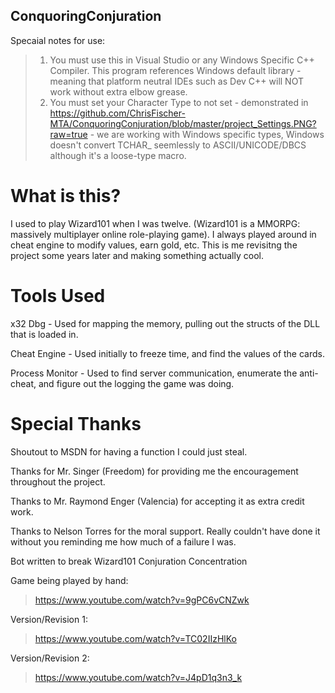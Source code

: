 ## ConquoringConjuration

 
 
Specaial notes for use:
> 1. You must use this in Visual Studio or any Windows Specific C++ Compiler. This program references Windows default library - meaning that platform neutral IDEs such as Dev C++ will NOT work without extra elbow grease.
> 2. You must set your Character Type to not set - demonstrated in https://github.com/ChrisFischer-MTA/ConquoringConjuration/blob/master/project_Settings.PNG?raw=true - we are working with Windows specific types, Windows doesn't convert TCHAR_ seemlessly to ASCII/UNICODE/DBCS although it's a loose-type macro. 


# What is this?
I used to play Wizard101 when I was twelve. (Wizard101 is a MMORPG: massively multiplayer online role-playing game). I always played around in cheat engine to modify values, earn gold, etc. This is me revisitng the project some years later and making something actually cool.

# Tools Used

x32 Dbg - Used for mapping the memory, pulling out the structs of the DLL that is loaded in. 

Cheat Engine - Used initially to freeze time, and find the values of the cards.

Process Monitor - Used to find server communication, enumerate the anti-cheat, and figure out the logging the game was doing.

# Special Thanks
Shoutout to MSDN for having a function I could just steal.

Thanks for Mr. Singer (Freedom) for providing me the encouragement throughout the project.


Thanks to Mr. Raymond Enger (Valencia) for accepting it as extra credit work.


Thanks to Nelson Torres for the moral support. Really couldn't have done it without you reminding me how much of a failure I was.

Bot written to break Wizard101 Conjuration Concentration


Game being played by hand:
> https://www.youtube.com/watch?v=9gPC6vCNZwk


Version/Revision 1:

> https://www.youtube.com/watch?v=TC02IIzHlKo


Version/Revision 2:

> https://www.youtube.com/watch?v=J4pD1q3n3_k

